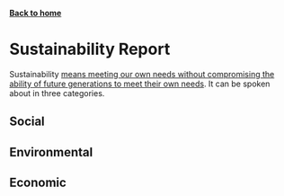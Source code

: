 [__Back to home__](index.md)

# Sustainability Report

Sustainability [means meeting our own needs without compromising the ability of future generations to meet their own needs](https://www.mcgill.ca/sustainability/files/sustainability/what-is-sustainability.pdf). It can be spoken about in three categories.

## Social

## Environmental

## Economic
